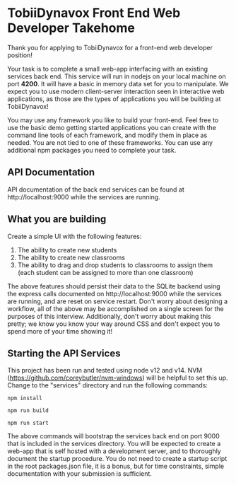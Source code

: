 # TobiiDynavox Front End Web Developer Takehome

Thank you for applying to TobiiDynavox for a front-end web developer position!

Your task is to complete a small web-app interfacing with an existing services back end. This service will run in nodejs on your local machine on port **4200**. It will have a basic in memory data set for you to manipulate. We expect you to use modern client-server interaction seen in interactive web applications, as those are the types of applications you will be building at TobiiDynavox!

You may use any framework you like to build your front-end. Feel free to use the basic demo getting started applications you can create with the command line tools of each framework, and modify them in place as needed. You are not tied to one of these frameworks. You can use any additional npm packages you need to complete your task.

## API Documentation

API documentation of the back end services can be found at http://localhost:9000 while the services are running.

## What you are building

Create a simple UI with the following features:
1. The ability to create new students
2. The ability to create new classrooms
3. The ability to drag and drop students to classrooms to assign them (each student can be assigned to more than one classroom)

The above features should persist their data to the SQLite backend using the express calls documented on http://localhost:9000 while the services are running, and are reset on service restart. Don't worry about designing a workflow, all of the above may be accomplished on a single screen for the purposes of this interview. Additionally, don't worry about making this pretty; 
we know you know your way around CSS and don't expect you to spend more of your time showing it!

## Starting the API Services

This project has been run and tested using node v12 and v14. NVM (https://github.com/coreybutler/nvm-windows) will be helpful to set this up.
Change to the "services" directory and run the following commands:

`npm install`

`npm run build`

`npm run start`

The above commands will bootstrap the services back end on port 9000 that is included in the services directory. You will be expected to create a web-app that is self hosted with a development server, and to thoroughly document the startup procedure. You do not need to create a startup script in the root packages.json file, it is a bonus, but for time constraints, simple documentation with your submission is sufficient.